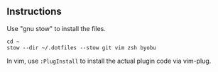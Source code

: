 ## Instructions 

Use "gnu stow" to install the files.
```
cd ~
stow --dir ~/.dotfiles --stow git vim zsh byobu
```
In vim, use `:PlugInstall` to install the actual plugin code via vim-plug.
